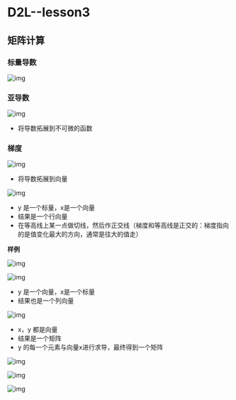 # D2L--lesson3

## 矩阵计算

### **标量导数**

![img](https://i0.hdslb.com/bfs/note/8bfd2b590a364303cee49bdb54888cf05b874cbc.png)

### **亚导数**

![img](https://i0.hdslb.com/bfs/note/bba83a6e00e258374517500d8cec0a30b2babf1f.png)

- 将导数拓展到不可微的函数

### **梯度**

![img](https://i0.hdslb.com/bfs/note/df08f139744a45c3474ce21199815b113568b596.png)

- 将导数拓展到向量

![img](https://i0.hdslb.com/bfs/note/844114717e14e4e9ad763ced5d1120630c6f7b24.png)

- y 是一个标量，x是一个向量
- 结果是一个行向量
- 在等高线上某一点做切线，然后作正交线（梯度和等高线是正交的：梯度指向的是值变化最大的方向，通常是往大的值走）

**样例**

![img](https://i0.hdslb.com/bfs/note/ce91bbaa7d1902720b290064ab5f34b9adbfa583.png)



![img](https://i0.hdslb.com/bfs/note/65c47c0d4ad504c2c6754714fb4067d4e4e870b2.png)

- y 是一个向量，x是一个标量
- 结果也是一个列向量

![img](https://i0.hdslb.com/bfs/note/d61a6057e9e688a41ce22420c6c42014b8e3a8c5.png)

- x，y 都是向量
- 结果是一个矩阵
- y 的每一个元素与向量x进行求导，最终得到一个矩阵

![img](https://i0.hdslb.com/bfs/note/0b5c3d53a4be94b9cc96956567de97fbfbf4acc3.png)



![img](https://i0.hdslb.com/bfs/note/2ea380606fb7b0c3cd628193dfc62f3191bec242.png)



![img](https://i0.hdslb.com/bfs/note/f91f5c73462ee9054a1c94a210e523824b6ac723.png)